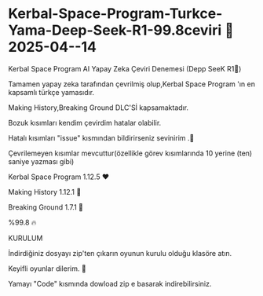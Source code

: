 # Kerbal-Space-Program-Turkce-Yama-Deep-Seek-R1-99.8ceviri 🤖 2025-04--14


Kerbal Space Program AI Yapay Zeka Çeviri Denemesi (Depp SeeK R1🤖)


Tamamen yapay zeka tarafından çevrilmiş olup,Kerbal Space Program 'ın en kapsamlı türkçe yamasıdır.

Making History,Breaking Ground DLC'Sİ kapsamaktadır.





Bozuk kısımları kendim çevirdim hatalar olabilir.

Hatalı kısımları  "issue" kısmından bildirirseniz sevinirim .🚀

Çevrilemeyen kısımlar mevcuttur(özellikle görev kısımlarında 10 yerine (ten) saniye yazması gibi)


Kerbal Space Program 1.12.5 ❤️

Making History 1.12.1 👑

Breaking Ground 1.7.1 💪

%99.8 🔥


KURULUM

İndirdiğiniz dosyayı zip'ten çıkarın oyunun kurulu olduğu klasöre atın.



Keyifli oyunlar dilerim. 🚀


Yamayı "Code" kısmında dowload zip e basarak indirebilirsiniz.

